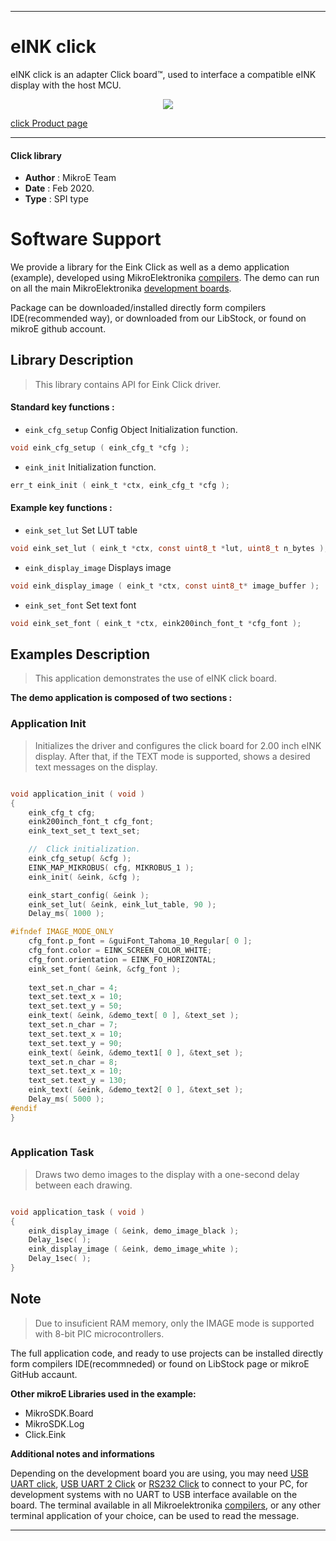 
---
# eINK click

eINK click is an adapter Click board™, used to interface a compatible eINK display with the host MCU.

<p align="center">
  <img src="https://download.mikroe.com/images/click_for_ide/eink_click_bundle20inch.png">
</p>

[click Product page](https://www.mikroe.com/eink-click)

---

#### Click library 

- **Author**        : MikroE Team
- **Date**          : Feb 2020.
- **Type**          : SPI type


# Software Support

We provide a library for the Eink Click 
as well as a demo application (example), developed using MikroElektronika 
[compilers](https://shop.mikroe.com/compilers). 
The demo can run on all the main MikroElektronika [development boards](https://shop.mikroe.com/development-boards).

Package can be downloaded/installed directly form compilers IDE(recommended way), or downloaded from our LibStock, or found on mikroE github account. 

## Library Description

> This library contains API for Eink Click driver.

#### Standard key functions :

- `eink_cfg_setup` Config Object Initialization function.
```c
void eink_cfg_setup ( eink_cfg_t *cfg ); 
```

- `eink_init` Initialization function.
```c
err_t eink_init ( eink_t *ctx, eink_cfg_t *cfg );
```

#### Example key functions :

- `eink_set_lut` Set LUT table
```c
void eink_set_lut ( eink_t *ctx, const uint8_t *lut, uint8_t n_bytes );
```

- `eink_display_image` Displays image
```c
void eink_display_image ( eink_t *ctx, const uint8_t* image_buffer );
```

- `eink_set_font` Set text font
```c
void eink_set_font ( eink_t *ctx, eink200inch_font_t *cfg_font );
```

## Examples Description

> This application demonstrates the use of eINK click board.

**The demo application is composed of two sections :**

### Application Init 

> Initializes the driver and configures the click board for 2.00 inch eINK display.
> After that, if the TEXT mode is supported, shows a desired text messages on the display.

```c

void application_init ( void )
{
    eink_cfg_t cfg;   
    eink200inch_font_t cfg_font;
    eink_text_set_t text_set;

    //  Click initialization.
    eink_cfg_setup( &cfg );
    EINK_MAP_MIKROBUS( cfg, MIKROBUS_1 );
    eink_init( &eink, &cfg );

    eink_start_config( &eink );
    eink_set_lut( &eink, eink_lut_table, 90 );
    Delay_ms( 1000 );

#ifndef IMAGE_MODE_ONLY
    cfg_font.p_font = &guiFont_Tahoma_10_Regular[ 0 ];
    cfg_font.color = EINK_SCREEN_COLOR_WHITE;
    cfg_font.orientation = EINK_FO_HORIZONTAL;  
    eink_set_font( &eink, &cfg_font );
    
    text_set.n_char = 4;
    text_set.text_x = 10;
    text_set.text_y = 50;
    eink_text( &eink, &demo_text[ 0 ], &text_set );
    text_set.n_char = 7;
    text_set.text_x = 10;
    text_set.text_y = 90;
    eink_text( &eink, &demo_text1[ 0 ], &text_set );
    text_set.n_char = 8;
    text_set.text_x = 10;
    text_set.text_y = 130;
    eink_text( &eink, &demo_text2[ 0 ], &text_set ); 
    Delay_ms( 5000 );
#endif
}
  
```

### Application Task

> Draws two demo images to the display with a one-second delay between each drawing.

```c

void application_task ( void )
{
    eink_display_image ( &eink, demo_image_black );
    Delay_1sec( );
    eink_display_image ( &eink, demo_image_white );
    Delay_1sec( );
}

```

## Note

> Due to insuficient RAM memory, only the IMAGE mode is supported with 8-bit PIC microcontrollers.

The full application code, and ready to use projects can be  installed directly form compilers IDE(recommneded) or found on LibStock page or mikroE GitHub accaunt.

**Other mikroE Libraries used in the example:** 

- MikroSDK.Board
- MikroSDK.Log
- Click.Eink

**Additional notes and informations**

Depending on the development board you are using, you may need 
[USB UART click](https://shop.mikroe.com/usb-uart-click), 
[USB UART 2 Click](https://shop.mikroe.com/usb-uart-2-click) or 
[RS232 Click](https://shop.mikroe.com/rs232-click) to connect to your PC, for 
development systems with no UART to USB interface available on the board. The 
terminal available in all Mikroelektronika 
[compilers](https://shop.mikroe.com/compilers), or any other terminal application 
of your choice, can be used to read the message.



---
